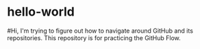 # hello-world
#Hi, I'm trying to figure out how to navigate around GitHub and its repositories.
This repository is for practicing the GitHub Flow.
